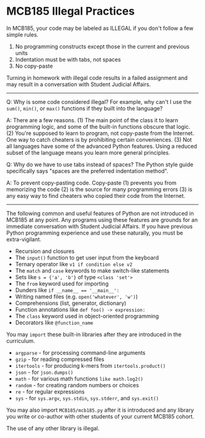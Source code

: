 MCB185 Illegal Practices
========================

In MCB185, your code may be labeled as ILLEGAL if you don't follow a few simple
rules.

1. No programming constructs except those in the current and previous units
2. Indentation must be with tabs, not spaces
3. No copy-paste

Turning in homework with illegal code results in a failed assignment and may
result in a conversation with Student Judicial Affairs.

-------------------------------------------------------------------------------

Q: Why is some code considered illegal? For example, why can't I use the
`sum()`, `min()`, or `max()` functions if they built into the language?

A: There are a few reasons. (1) The main point of the class it to learn
programming logic, and some of the built-in functions obscure that logic. (2)
You're supposed to learn to program, not copy-paste from the Internet. One way
to catch cheaters is by prohibiting certain conveniences. (3) Not all languages
have some of the advanced Python features. Using a reduced subset of the
language means you learn more general principles.

Q: Why do we have to use tabs instead of spaces? The Python style guide
specifically says "spaces are the preferred indentation method".

A: To prevent copy-pasting code. Copy-paste (1) prevents you from memorizing
the code (2) is the source for many programming errors (3) is any easy way to
find cheaters who copied their code from the Internet.

-------------------------------------------------------------------------------

The following common and useful features of Python are not introduced in MCB185
at any point. Any programs using these features are grounds for an immediate
conversation with Student Judicial Affairs. If you have previous Python
programming experience and use these naturally, you must be extra-vigilant.

+ Recursion and closures
+ The `input()` function to get user input from the keyboard
+ Ternary operator like `v1 if condition else v2`
+ The `match` and `case` keywords to make switch-like statements
+ Sets like `s = {'a', 'b'}` of type `<class 'set'>`
+ The `from` keyword used for importing
+ Dunders like `if __name__ == '__main__':`
+ Writing named files (e.g. `open('whatever', 'w')`)
+ Comprehensions (list, generator, dictionary)
+ Function annotations like `def foo() -> expression:`
+ The `class` keyword used in object-oriented programming
+ Decorators like `@function_name`

You may `import` these built-in libraries after they are introduced in the
curriculum.

+ `argparse` - for processing command-line arguments
+ `gzip` - for reading compressed files
+ `itertools` - for producing k-mers from `itertools.product()`
+ `json` - for `json.dumps()`
+ `math` - for various math functions `like math.log2()`
+ `random` - for creating random numbers or choices
+ `re` - for regular expressions
+ `sys` - for `sys.argv`, `sys.stdin`, `sys.stderr`, and `sys.exit()`

You may also import `MCB185/mcb185.py` after it is introduced and any library
you write or co-author with other students of your current MCB185 cohort.

The use of any other library is illegal.
